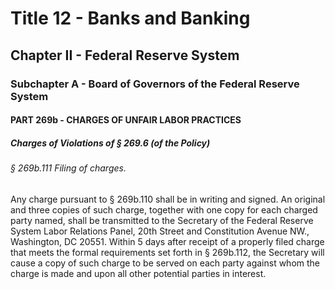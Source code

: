 
# Title 12 - Banks and Banking
## Chapter II - Federal Reserve System
### Subchapter A - Board of Governors of the Federal Reserve System
#### PART 269b - CHARGES OF UNFAIR LABOR PRACTICES
##### Charges of Violations of § 269.6 (of the Policy)
###### § 269b.111 Filing of charges.

Any charge pursuant to § 269b.110 shall be in writing and signed. An original and three copies of such charge, together with one copy for each charged party named, shall be transmitted to the Secretary of the Federal Reserve System Labor Relations Panel, 20th Street and Constitution Avenue NW., Washington, DC 20551. Within 5 days after receipt of a properly filed charge that meets the formal requirements set forth in § 269b.112, the Secretary will cause a copy of such charge to be served on each party against whom the charge is made and upon all other potential parties in interest.
